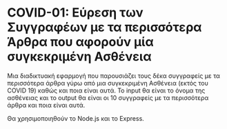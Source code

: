 # COVID-01: Εύρεση των Συγγραφέων με τα περισσότερα Άρθρα που αφορούν μία συγκεκριμένη Ασθένεια

Mια διαδικτυακή εφαρμογή που παρουσιάζει τους δέκα συγγραφείς με τα περισσότερα άρθρα γύρω από μια συγκεκριμένη Ασθένεια (εκτός του COVID 19) καθώς και ποια είναι αυτά. To input θα είναι το όνομα της ασθένειας και το output θα είναι οι 10 συγγραφείς με τα περισσότερα άρθρα και ποια είναι αυτά.

Θα χρησιμοποιηθούν το Node.js και το Express.


